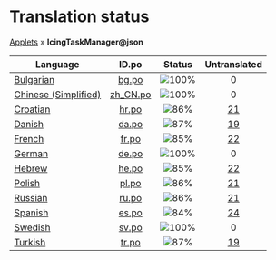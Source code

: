 # Translation status
[Applets](../../README.md) &#187; **IcingTaskManager@json**

Language | ID.po | Status | Untranslated
---------|:--:|:------:|:-----------:
[Bulgarian](../../language-status/bg.md) | [bg.po](po/bg.po) | ![100%](http://progressed.io/bar/100) | 0
[Chinese (Simplified)](../../language-status/zh_CN.md) | [zh_CN.po](po/zh_CN.po) | ![100%](http://progressed.io/bar/100) | 0
[Croatian](../../language-status/hr.md) | [hr.po](po/hr.po) | ![86%](http://progressed.io/bar/86) | [21](untranslated-po/hr.md)
[Danish](../../language-status/da.md) | [da.po](po/da.po) | ![87%](http://progressed.io/bar/87) | [19](untranslated-po/da.md)
[French](../../language-status/fr.md) | [fr.po](po/fr.po) | ![85%](http://progressed.io/bar/85) | [22](untranslated-po/fr.md)
[German](../../language-status/de.md) | [de.po](po/de.po) | ![100%](http://progressed.io/bar/100) | 0
[Hebrew](../../language-status/he.md) | [he.po](po/he.po) | ![85%](http://progressed.io/bar/85) | [22](untranslated-po/he.md)
[Polish](../../language-status/pl.md) | [pl.po](po/pl.po) | ![86%](http://progressed.io/bar/86) | [21](untranslated-po/pl.md)
[Russian](../../language-status/ru.md) | [ru.po](po/ru.po) | ![86%](http://progressed.io/bar/86) | [21](untranslated-po/ru.md)
[Spanish](../../language-status/es.md) | [es.po](po/es.po) | ![84%](http://progressed.io/bar/84) | [24](untranslated-po/es.md)
[Swedish](../../language-status/sv.md) | [sv.po](po/sv.po) | ![100%](http://progressed.io/bar/100) | 0
[Turkish](../../language-status/tr.md) | [tr.po](po/tr.po) | ![87%](http://progressed.io/bar/87) | [19](untranslated-po/tr.md)
